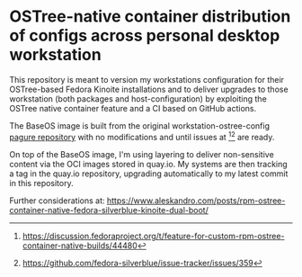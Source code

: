 # OSTree-native container distribution of configs across personal desktop workstation

This repository is meant to version my workstations configuration for their OSTree-based Fedora Kinoite installations and to deliver upgrades to those workstation (both packages and host-configuration) by exploiting the OSTree native container feature and a CI based on GitHub actions.

The BaseOS image is built from the original workstation-ostree-config [pagure repository](https://ostreedev.github.io/ostree/) with no modifications and until issues at [^1][^2] are ready.

On top of the BaseOS image, I'm using layering to deliver non-sensitive content via the OCI images stored in quay.io. My systems are then tracking a tag in the quay.io repository, upgrading automatically to my latest commit in this repository.


Further considerations at: https://www.aleskandro.com/posts/rpm-ostree-container-native-fedora-silverblue-kinoite-dual-boot/

[^1]: https://discussion.fedoraproject.org/t/feature-for-custom-rpm-ostree-container-native-builds/44480
[^2]: https://github.com/fedora-silverblue/issue-tracker/issues/359

